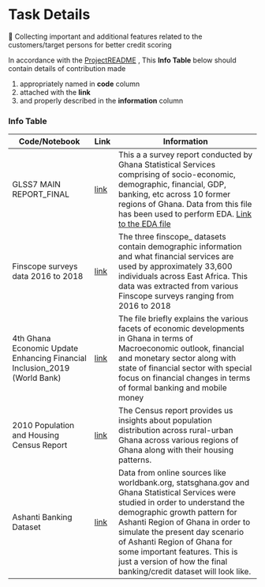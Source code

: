 # Task Details
:rocket: Collecting important and additional features related to the customers/target persons 
for better credit scoring

In accordance with the [ProjectREADME](../../../README.md#folder-overview) , This **Info Table** below should contain details of contribution made 

1. appropriately named in **code** column 
2. attached with the **link** 
3. and properly described in the **information** column

### Info Table 

|Code/Notebook |Link|  Information |
|----------|------|-----------------------------------------------|
|GLSS7 MAIN REPORT_FINAL|[link](https://github.com/OmdenaAI/omdena-ghana-creditworthiness/blob/main/src/tasks/task-1-data-collection/GLSS7%20MAIN%20REPORT_FINAL.pdf)|This a a survey report conducted by Ghana Statistical Services comprising of socio-economic, demographic, financial, GDP, banking, etc across 10 former regions of Ghana. Data from this file has been used to perform EDA. [Link to the EDA file](https://github.com/OmdenaAI/omdena-ghana-creditworthiness/blob/main/src/tasks/task-2-exploratorary-data-analysis/Ghana%20Living%20Standard%20Survey%207.ipynb)|
|Finscope surveys data 2016 to 2018|[link](https://zindi.africa/competitions/financial-inclusion-in-africa/data)|The three finscope_  datasets contain demographic information and what financial services are used by approximately 33,600 individuals across East Africa. This data was extracted from various Finscope surveys ranging from 2016 to 2018|
|4th Ghana Economic Update Enhancing Financial Inclusion_2019 (World Bank)|[link](https://github.com/OmdenaAI/omdena-ghana-creditworthiness/blob/main/src/tasks/task-1-data-collection/4th%20Ghana%20Economic%20Update%20Enhancing%20Financial%20Inclusion_2019%20(World%20Bank).pdf)|The file briefly explains the various facets of economic developments in Ghana in terms of Macroeconomic outlook, financial and monetary sector along with state of financial sector with special focus on financial changes in terms of formal banking and mobile money|
|2010 Population and Housing Census Report| [link](https://github.com/OmdenaAI/omdena-ghana-creditworthiness/blob/main/src/tasks/task-1-data-collection/2010%20Population%20and%20Housing%20Census%20Report.pdf)|The Census report provides us insights about population distribution across rural-urban Ghana across various regions of Ghana along with their housing patterns.|
|Ashanti Banking Dataset| [link](https://github.com/OmdenaAI/omdena-ghana-creditworthiness/blob/main/src/tasks/task-1-data-collection/Ashanti%20Synthetic%20Dataset_v1.xlsx)| Data from online sources like worldbank.org, statsghana.gov and Ghana Statistical Services were studied in order to understand the demographic growth pattern for Ashanti Region of Ghana in order to simulate the present day scenario of Ashanti Region of Ghana for some important features. This is just a version of how the final banking/credit dataset will look like.| 
